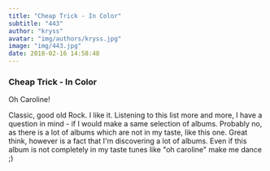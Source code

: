 ```yaml
---
title: "Cheap Trick - In Color"
subtitle: "443"
author: "kryss"
avatar: "img/authors/kryss.jpg"
image: "img/443.jpg"
date: 2018-02-16 14:58:48
---
```


### Cheap Trick - In Color
Oh Caroline!

Classic, good old Rock. I like it. Listening to this list more and more, I have a question in mind - if I would make a same selection of albums. Probably no, as there is a lot of albums which are not in my taste, like this one. Great think, however is a fact that I'm discovering a lot of albums. Even if this album is not completely in my taste tunes like "oh caroline" make me dance ;)
